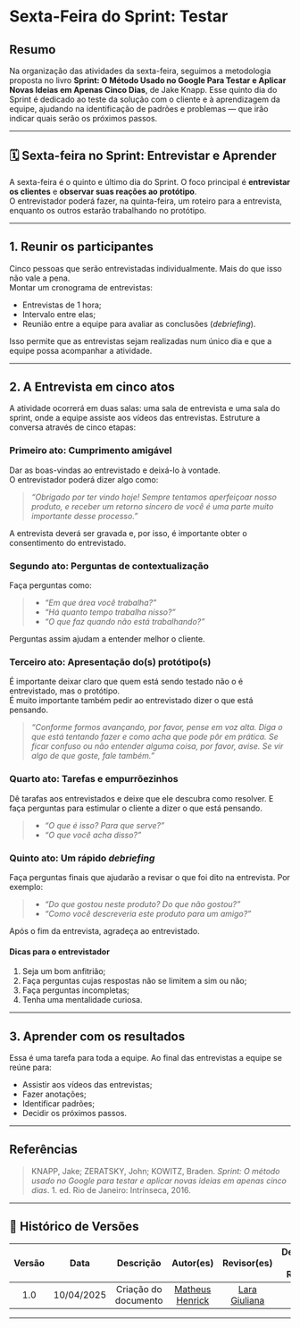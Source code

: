 # Sexta-Feira do Sprint: Testar

## Resumo

Na organização das atividades da sexta-feira, seguimos a metodologia proposta no livro **Sprint: O Método Usado no Google Para Testar e Aplicar Novas Ideias em Apenas Cinco Dias**, de Jake Knapp. Esse quinto dia do Sprint é dedicado ao teste da solução com o cliente e à aprendizagem da equipe, ajudando na identificação de padrões e problemas — que irão indicar quais serão os próximos passos.



---



## 🗓️ Sexta-feira no Sprint: Entrevistar e Aprender

A sexta-feira é o quinto e último dia do Sprint. O foco principal é **entrevistar os clientes** e **observar suas reações ao protótipo**.  
O entrevistador poderá fazer, na quinta-feira, um roteiro para a entrevista, enquanto os outros estarão trabalhando no protótipo.



---



## 1. Reunir os participantes

Cinco pessoas que serão entrevistadas individualmente. Mais do que isso não vale a pena.  
Montar um cronograma de entrevistas:  

- Entrevistas de 1 hora;
- Intervalo entre elas;
- Reunião entre a equipe para avaliar as conclusões (*debriefing*).

Isso permite que as entrevistas sejam realizadas num único dia e que a equipe possa acompanhar a atividade.



---



## 2. A Entrevista em cinco atos

A atividade ocorrerá em duas salas: uma sala de entrevista e uma sala do sprint, onde a equipe assiste aos vídeos das entrevistas.
Estruture a conversa através de cinco etapas:



### Primeiro ato: Cumprimento amigável

Dar as boas-vindas ao entrevistado e deixá-lo à vontade.  
O entrevistador poderá dizer algo como:  

> *“Obrigado	por	ter	vindo hoje! Sempre tentamos	aperfeiçoar	nosso produto, e receber um retorno	sincero	de você	é	uma	parte muito importante desse processo.”*

A entrevista deverá ser gravada e, por isso, é importante obter o consentimento do entrevistado.



### Segundo	ato: Perguntas de contextualização

Faça perguntas como:  

> - *“Em que área você trabalha?”*  
> - *“Há quanto tempo trabalha nisso?”*  
> - *“O que faz quando não está trabalhando?”*  

Perguntas assim ajudam a entender melhor o cliente.



### Terceiro ato: Apresentação do(s) protótipo(s)

É importante deixar claro que quem está sendo testado  não o é entrevistado, mas o protótipo.  
É muito importante também pedir ao entrevistado dizer o que está pensando.

> *“Conforme formos avançando,	por	favor, pense em	voz	alta. Diga o que está tentando fazer e como	acha que pode pôr em prática. Se ficar confuso ou não entender alguma coisa, por favor, avise. Se vir algo de que goste, fale também.”*



### Quarto ato: Tarefas e empurrõezinhos

Dê tarafas aos entrevistados e deixe que ele descubra como resolver. E faça perguntas para estimular o cliente a dizer o que está pensando.  

> - *“O que	é isso?	Para que serve?”*  
> - *“O	que	você acha disso?”*  



### Quinto ato: Um rápido *debriefing*

Faça perguntas finais que ajudarão a revisar o que foi dito na entrevista. Por exemplo:  

> - *“Do que gostou	neste produto? Do que não gostou?”*  
> - *“Como você descreveria	este produto para um amigo?”*  

Após o fim da entrevista, agradeça ao entrevistado.



#### Dicas para o entrevistador

1.	Seja um	bom	anfitrião;  
2.	Faça perguntas cujas respostas não se limitem a sim ou não;  
3.	Faça perguntas incompletas;  
4.	Tenha uma mentalidade curiosa.  



---



## 3. Aprender com os resultados

Essa é uma tarefa para toda a equipe. Ao final das entrevistas a equipe se reúne para:  

- Assistir aos vídeos das entrevistas;
- Fazer anotações;
- Identificar padrões;
- Decidir os próximos passos.



---



## Referências

> KNAPP, Jake; ZERATSKY, John; KOWITZ, Braden. *Sprint: O método usado no Google para testar e aplicar novas ideias em apenas cinco dias*. 1. ed. Rio de Janeiro: Intrínseca, 2016.



---



## 📄 Histórico de Versões

| Versão | Data       | Descrição             | Autor(es)                                                             | Revisor(es)                                                       | Descrição da Revisão |
|:------:|:----------:|:---------------------:|:----------------------------------------------------------------------:|:------------------------------------------------------------------:|:---------------------:|
| 1.0    | 10/04/2025 | Criação do documento | [Matheus Henrick](https://github.com/MatheusHenrickSantos)           | [Lara Giuliana](https://github.com/gravelylara)                   |                       |
---
